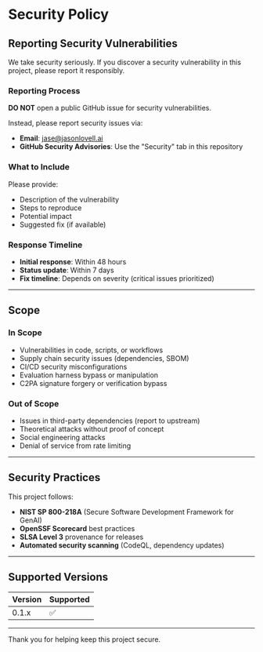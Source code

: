# Security Policy

## Reporting Security Vulnerabilities

We take security seriously. If you discover a security vulnerability in this project, please report it responsibly.

### Reporting Process

**DO NOT** open a public GitHub issue for security vulnerabilities.

Instead, please report security issues via:
- **Email**: jase@jasonlovell.ai
- **GitHub Security Advisories**: Use the "Security" tab in this repository

### What to Include

Please provide:
- Description of the vulnerability
- Steps to reproduce
- Potential impact
- Suggested fix (if available)

### Response Timeline

- **Initial response**: Within 48 hours
- **Status update**: Within 7 days
- **Fix timeline**: Depends on severity (critical issues prioritized)

---

## Scope

### In Scope

- Vulnerabilities in code, scripts, or workflows
- Supply chain security issues (dependencies, SBOM)
- CI/CD security misconfigurations
- Evaluation harness bypass or manipulation
- C2PA signature forgery or verification bypass

### Out of Scope

- Issues in third-party dependencies (report to upstream)
- Theoretical attacks without proof of concept
- Social engineering attacks
- Denial of service from rate limiting

---

## Security Practices

This project follows:
- **NIST SP 800-218A** (Secure Software Development Framework for GenAI)
- **OpenSSF Scorecard** best practices
- **SLSA Level 3** provenance for releases
- **Automated security scanning** (CodeQL, dependency updates)

---

## Supported Versions

| Version | Supported          |
| ------- | ------------------ |
| 0.1.x   | :white_check_mark: |

---

Thank you for helping keep this project secure.
